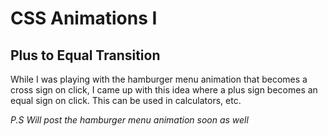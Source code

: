 # CSS Animations I
## Plus to Equal Transition
While I was playing with the hamburger menu animation that becomes a cross sign on click, I came up with this idea where a plus sign becomes an equal sign on click. This can be used in calculators, etc.

*P.S Will post the hamburger menu animation soon as well*
